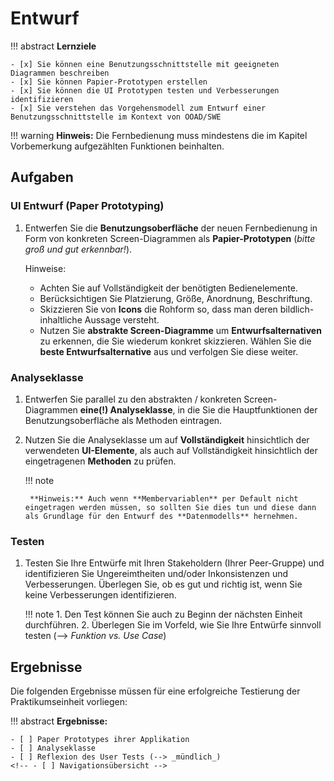 # Entwurf

!!! abstract
    **Lernziele**

    - [x] Sie können eine Benutzungsschnittstelle mit geeigneten Diagrammen beschreiben
    - [x] Sie können Papier-Prototypen erstellen
    - [x] Sie können die UI Prototypen testen und Verbesserungen identifizieren
    - [x] Sie verstehen das Vorgehensmodell zum Entwurf einer Benutzungsschnittstelle im Kontext von OOAD/SWE

!!! warning
    **Hinweis:** Die Fernbedienung muss mindestens die im Kapitel Vorbemerkung aufgezählten Funktionen beinhalten.

## Aufgaben

### UI Entwurf (Paper Prototyping)
1. Entwerfen Sie die **Benutzungsoberfläche** der neuen Fernbedienung in Form von konkreten  Screen-Diagrammen als **Papier-Prototypen** (*bitte groß und gut erkennbar!*). 

    Hinweise:

    - Achten Sie auf Vollständigkeit der benötigten Bedienelemente. 
    - Berücksichtigen Sie Platzierung, Größe, Anordnung, Beschriftung. 
    - Skizzieren Sie von **Icons** die Rohform so, dass man deren bildlich-inhaltliche Aussage versteht.
    - Nutzen Sie **abstrakte Screen-Diagramme** um **Entwurfsalternativen** zu erkennen, die Sie wiederum konkret skizzieren. Wählen Sie die **beste Entwurfsalternative** aus und verfolgen Sie diese weiter.


### Analyseklasse
1. Entwerfen Sie parallel zu den abstrakten / konkreten Screen-Diagrammen **eine(!) Analyseklasse**, in die Sie die Hauptfunktionen der Benutzungsoberfläche als Methoden eintragen.
2. Nutzen Sie die Analyseklasse um auf **Vollständigkeit** hinsichtlich der verwendeten **UI-Elemente**, als auch auf Vollständigkeit hinsichtlich der eingetragenen **Methoden** zu prüfen.

    !!! note

        **Hinweis:** Auch wenn **Membervariablen** per Default nicht eingetragen werden müssen, so sollten Sie dies tun und diese dann als Grundlage für den Entwurf des **Datenmodells** hernehmen.

<!-- ### Navigationsübersicht (_entfällt!_)
1. Zeichnen Sie die **abstrakte Navigationsübersicht** zu Ihrem Entwurf inkl. aller **Aktionen**, die einen Übergang von einem Screen zu einem Anderen initieren. Denken Sie auch an **Bedingungen**, die für einen Screenwechsel erfüllt sein müssen bzw. an deren Evaluierung die Ausführung einer Aktion gekoppelt ist.

    !!! note
        **Wohlgemerkt:** Eine Navigationsübersicht hat Screens als Knoten, nicht Bedienelemente! (beliebtes Missverständnis) -->


### Testen
1. Testen Sie Ihre Entwürfe mit Ihren Stakeholdern (Ihrer Peer-Gruppe) und identifizieren Sie Ungereimtheiten und/oder Inkonsistenzen und Verbesserungen. Überlegen Sie, ob es gut und richtig ist, wenn Sie keine Verbesserungen identifizieren.

    !!! note
        1. Den Test können Sie auch zu Beginn der nächsten Einheit durchführen.
        2. Überlegen Sie im Vorfeld, wie Sie Ihre Entwürfe sinnvoll testen (--> *Funktion vs. Use Case*)


## Ergebnisse

Die folgenden Ergebnisse müssen für eine erfolgreiche Testierung der Praktikumseinheit vorliegen:

!!! abstract
    __Ergebnisse:__

    - [ ] Paper Prototypes ihrer Applikation
    - [ ] Analyseklasse
    - [ ] Reflexion des User Tests (--> _mündlich_)
    <!-- - [ ] Navigationsübersicht -->